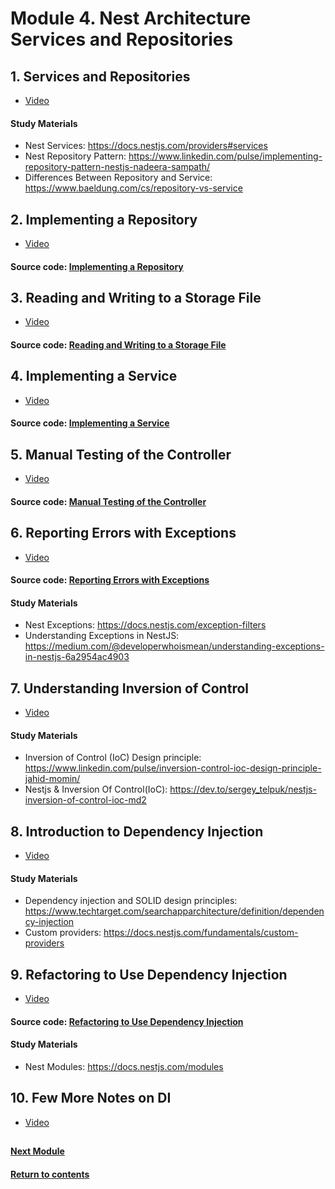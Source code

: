 # Module 4. Nest Architecture Services and Repositories
## 1. Services and Repositories
- [Video](https://youtu.be/HU8CC6wWiOc)

#### Study Materials
- Nest Services: https://docs.nestjs.com/providers#services
- Nest Repository Pattern: https://www.linkedin.com/pulse/implementing-repository-pattern-nestjs-nadeera-sampath/
- Differences Between Repository and Service: https://www.baeldung.com/cs/repository-vs-service

## 2. Implementing a Repository
- [Video](https://youtu.be/tPE7zGKG7fE)

#### Source code: [Implementing a Repository](https://github.com/yaskutsWeb/nestJs-course/tree/master/source/module%204/2.%20Implementing%20a%20Repository/messages)

## 3. Reading and Writing to a Storage File
- [Video](https://youtu.be/AK2tCm9MKJE)
  
#### Source code: [Reading and Writing to a Storage File](https://github.com/yaskutsWeb/nestJs-course/tree/master/source/module%204/3.%20Reading%20and%20Writing%20to%20a%20Storage%20File/messages)

## 4. Implementing a Service
- [Video](https://youtu.be/MF8ny_guAMA)

#### Source code: [Implementing a Service](https://github.com/yaskutsWeb/nestJs-course/tree/master/source/module%204/4.%20Implementing%20a%20Service/messages)

## 5. Manual Testing of the Controller
- [Video](https://youtu.be/l3dS4Y65y58)

#### Source code: [Manual Testing of the Controller](https://github.com/yaskutsWeb/nestJs-course/tree/master/source/module%204/5.%20Manual%20Testing%20of%20the%20Controller/messages)

## 6. Reporting Errors with Exceptions
- [Video](https://youtu.be/cYyAKmwud5k)

#### Source code: [Reporting Errors with Exceptions](https://github.com/yaskutsWeb/nestJs-course/tree/master/source/module%204/6.%20Reporting%20Errors%20with%20Exceptions/messages)

#### Study Materials
- Nest Exceptions: https://docs.nestjs.com/exception-filters
- Understanding Exceptions in NestJS: https://medium.com/@developerwhoismean/understanding-exceptions-in-nestjs-6a2954ac4903

## 7. Understanding Inversion of Control
- [Video](https://youtu.be/n2jVE-uBZmg)
  
#### Study Materials
- Inversion of Control (IoC) Design principle: https://www.linkedin.com/pulse/inversion-control-ioc-design-principle-jahid-momin/
- Nestjs & Inversion Of Control(IoC): https://dev.to/sergey_telpuk/nestjs-inversion-of-control-ioc-md2

## 8. Introduction to Dependency Injection
- [Video](https://www.youtube.com/watch?v=X0vjHOqd1EE&ab_channel=yaProduction)

#### Study Materials
- Dependency injection and SOLID design principles: https://www.techtarget.com/searchapparchitecture/definition/dependency-injection
- Custom providers: https://docs.nestjs.com/fundamentals/custom-providers

## 9. Refactoring to Use Dependency Injection
- [Video](https://youtu.be/XCJ4wKfzsZc)

#### Source code: [Refactoring to Use Dependency Injection](https://github.com/yaskutsWeb/nestJs-course/tree/master/source/module%204/9.%20Refactoring%20to%20Use%20Dependency%20Injection/messages)

#### Study Materials
- Nest Modules: https://docs.nestjs.com/modules

## 10. Few More Notes on DI
- [Video](https://youtu.be/GbdXbg2d9LA)


##
#### [Next Module](https://github.com/yaskutsWeb/nestJs-course/blob/master/source/module%205/Module%205.md)
#### [Return to contents](https://github.com/yaskutsWeb/nestJs-course/tree/master)
##
